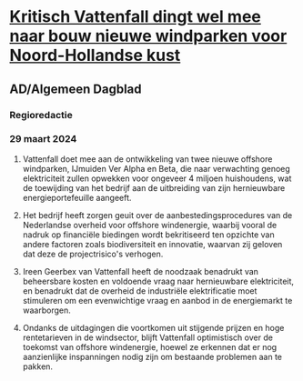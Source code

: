 # [Kritisch Vattenfall dingt wel mee naar bouw nieuwe windparken voor Noord-Hollandse kust](https://advance.lexis.com/api/document?collection=news&id=urn:contentItem:6BNK-H8K1-DY0X-94K2-00000-00&context=1519360)
## AD/Algemeen Dagblad
### Regioredactie
### 29 maart 2024

1. Vattenfall doet mee aan de ontwikkeling van twee nieuwe offshore windparken, IJmuiden Ver Alpha en Beta, die naar verwachting genoeg elektriciteit zullen opwekken voor ongeveer 4 miljoen huishoudens, wat de toewijding van het bedrijf aan de uitbreiding van zijn hernieuwbare energieportefeuille aangeeft.

2. Het bedrijf heeft zorgen geuit over de aanbestedingsprocedures van de Nederlandse overheid voor offshore windenergie, waarbij vooral de nadruk op financiële biedingen wordt bekritiseerd ten opzichte van andere factoren zoals biodiversiteit en innovatie, waarvan zij geloven dat deze de projectrisico's verhogen.

3. Ireen Geerbex van Vattenfall heeft de noodzaak benadrukt van beheersbare kosten en voldoende vraag naar hernieuwbare elektriciteit, en benadrukt dat de overheid de industriële elektrificatie moet stimuleren om een evenwichtige vraag en aanbod in de energiemarkt te waarborgen.

4. Ondanks de uitdagingen die voortkomen uit stijgende prijzen en hoge rentetarieven in de windsector, blijft Vattenfall optimistisch over de toekomst van offshore windenergie, hoewel ze erkennen dat er nog aanzienlijke inspanningen nodig zijn om bestaande problemen aan te pakken.
